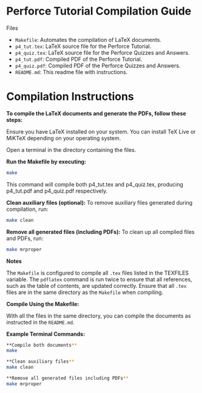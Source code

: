 # Perforce Tutorial Compilation Guide

Files
- `Makefile`: Automates the compilation of LaTeX documents.
- `p4_tut.tex`: LaTeX source file for the Perforce Tutorial.
- `p4_quiz.tex`: LaTeX source file for the Perforce Quizzes and Answers.
- `p4_tut.pdf`: Compiled PDF of the Perforce Tutorial.
- `p4_quiz.pdf`: Compiled PDF of the Perforce Quizzes and Answers.
- `README.md`: This readme file with instructions.

# Compilation Instructions

**To compile the LaTeX documents and generate the PDFs, follow these steps:**

Ensure you have LaTeX installed on your system. You can install TeX Live or MiKTeX depending on your operating system.

Open a terminal in the directory containing the files.

**Run the Makefile by executing:**
```bash
make
```
This command will compile both p4_tut.tex and p4_quiz.tex, producing p4_tut.pdf and p4_quiz.pdf respectively.

**Clean auxiliary files (optional):**
To remove auxiliary files generated during compilation, run:
```bash
make clean
```

**Remove all generated files (including PDFs):**
To clean up all compiled files and PDFs, run:
```bash
make mrproper
```
**Notes**

The `Makefile` is configured to compile all `.tex` files listed in the TEXFILES variable.
The `pdflatex` command is run twice to ensure that all references, such as the table of contents, are updated correctly.
Ensure that all `.tex` files are in the same directory as the `Makefile` when compiling.


**Compile Using the Makefile:**

   With all the files in the same directory, you can compile the documents as instructed in the `README.md`.

**Example Terminal Commands:**

```bash
**Compile both documents**
make

**Clean auxiliary files**
make clean

**Remove all generated files including PDFs**
make mrproper
```
